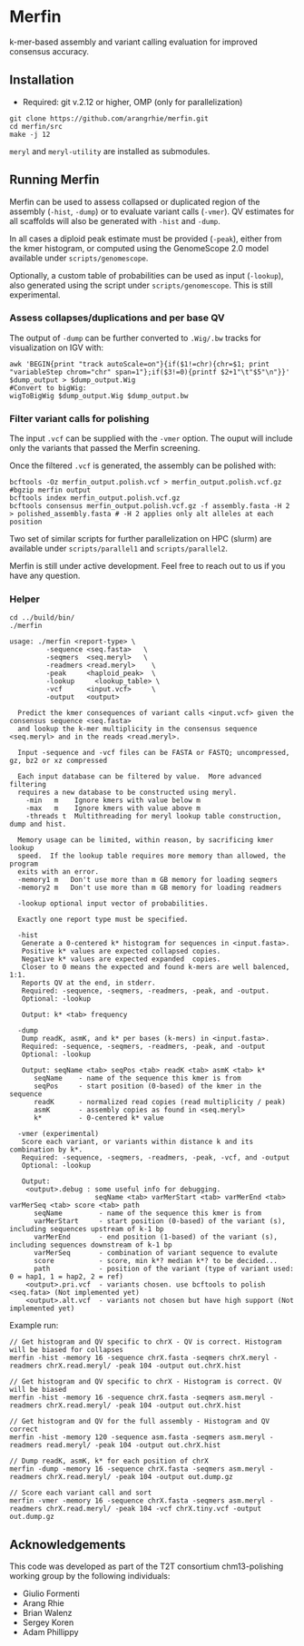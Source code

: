 # Merfin

k-mer-based assembly and variant calling evaluation for improved consensus accuracy.

## Installation

* Required: git v.2.12 or higher, OMP (only for parallelization)

```
git clone https://github.com/arangrhie/merfin.git
cd merfin/src
make -j 12
```

`meryl` and `meryl-utility` are installed as submodules.

## Running Merfin

Merfin can be used to assess collapsed or duplicated region of the assembly (`-hist`, `-dump`) or to evaluate variant calls (`-vmer`). QV estimates for all scaffolds will also be generated with `-hist` and `-dump`.

In all cases a diploid peak estimate must be provided (`-peak`), either from the kmer histogram, or computed using the GenomeScope 2.0 model available under `scripts/genomescope`. 

Optionally, a custom table of probabilities can be used as input (`-lookup`), also generated using the script under `scripts/genomescope`. This is still experimental.

### Assess collapses/duplications and per base QV ###

The output of `-dump` can be further converted to `.Wig/.bw` tracks for visualization on IGV with:

```
awk 'BEGIN{print "track autoScale=on"}{if($1!=chr){chr=$1; print "variableStep chrom="chr" span=1"};if($3!=0){printf $2+1"\t"$5"\n"}}' $dump_output > $dump_output.Wig
#Convert to bigWig:
wigToBigWig $dump_output.Wig $dump_output.bw
```

### Filter variant calls for polishing ###

The input `.vcf` can be supplied with the `-vmer` option. The ouput will include only the variants that passed the Merfin screening.

Once the filtered `.vcf` is generated, the assembly can be polished with:

```
bcftools -Oz merfin_output.polish.vcf > merfin_output.polish.vcf.gz #bgzip merfin output
bcftools index merfin_output.polish.vcf.gz
bcftools consensus merfin_output.polish.vcf.gz -f assembly.fasta -H 2 > polished_assembly.fasta # -H 2 applies only alt alleles at each position

```

Two set of similar scripts for further parallelization on HPC (slurm) are available under `scripts/parallel1` and `scripts/parallel2`.

Merfin is still under active development. Feel free to reach out to us if you have any question.

### Helper ###

```
cd ../build/bin/
./merfin

usage: ./merfin <report-type> \
         -sequence <seq.fasta>   \
         -seqmers  <seq.meryl>   \
         -readmers <read.meryl>    \
         -peak     <haploid_peak>  \
		 -lookup     <lookup_table> \
         -vcf      <input.vcf>     \
         -output   <output>        

  Predict the kmer consequences of variant calls <input.vcf> given the consensus sequence <seq.fasta>
  and lookup the k-mer multiplicity in the consensus sequence <seq.meryl> and in the reads <read.meryl>.

  Input -sequence and -vcf files can be FASTA or FASTQ; uncompressed, gz, bz2 or xz compressed

  Each input database can be filtered by value.  More advanced filtering
  requires a new database to be constructed using meryl.
    -min   m    Ignore kmers with value below m
    -max   m    Ignore kmers with value above m
    -threads t  Multithreading for meryl lookup table construction, dump and hist.

  Memory usage can be limited, within reason, by sacrificing kmer lookup
  speed.  If the lookup table requires more memory than allowed, the program
  exits with an error.
  -memory1 m   Don't use more than m GB memory for loading seqmers
  -memory2 m   Don't use more than m GB memory for loading readmers
    
  -lookup optional input vector of probabilities.

  Exactly one report type must be specified.

  -hist
   Generate a 0-centered k* histogram for sequences in <input.fasta>.
   Positive k* values are expected collapsed copies.
   Negative k* values are expected expanded  copies.
   Closer to 0 means the expected and found k-mers are well balenced, 1:1.
   Reports QV at the end, in stderr.
   Required: -sequence, -seqmers, -readmers, -peak, and -output.
   Optional: -lookup

   Output: k* <tab> frequency

  -dump
   Dump readK, asmK, and k* per bases (k-mers) in <input.fasta>.
   Required: -sequence, -seqmers, -readmers, -peak, and -output
   Optional: -lookup

   Output: seqName <tab> seqPos <tab> readK <tab> asmK <tab> k*
      seqName    - name of the sequence this kmer is from
      seqPos     - start position (0-based) of the kmer in the sequence
      readK      - normalized read copies (read multiplicity / peak)
      asmK       - assembly copies as found in <seq.meryl>
      k*         - 0-centered k* value

  -vmer (experimental)
   Score each variant, or variants within distance k and its combination by k*.
   Required: -sequence, -seqmers, -readmers, -peak, -vcf, and -output
   Optional: -lookup

   Output:
    <output>.debug : some useful info for debugging.
                     seqName <tab> varMerStart <tab> varMerEnd <tab> varMerSeq <tab> score <tab> path
      seqName         - name of the sequence this kmer is from
      varMerStart     - start position (0-based) of the variant (s), including sequences upstream of k-1 bp
      varMerEnd       - end position (1-based) of the variant (s), including sequences downstream of k-1 bp
      varMerSeq       - combination of variant sequence to evalute
      score           - score, min k*? median k*? to be decided...
      path            - position of the variant (type of variant used: 0 = hap1, 1 = hap2, 2 = ref)
    <output>.pri.vcf  - variants chosen. use bcftools to polish <seq.fata> (Not implemented yet)
    <output>.alt.vcf  - variants not chosen but have high support (Not implemented yet)
```

Example run:
```
// Get histogram and QV specific to chrX - QV is correct. Histogram will be biased for collapses
merfin -hist -memory 16 -sequence chrX.fasta -seqmers chrX.meryl -readmers chrX.read.meryl/ -peak 104 -output out.chrX.hist

// Get histogram and QV specific to chrX - Histogram is correct. QV will be biased
merfin -hist -memory 16 -sequence chrX.fasta -seqmers asm.meryl -readmers chrX.read.meryl/ -peak 104 -output out.chrX.hist

// Get histogram and QV for the full assembly - Histogram and QV correct
merfin -hist -memory 120 -sequence asm.fasta -seqmers asm.meryl -readmers read.meryl/ -peak 104 -output out.chrX.hist

// Dump readK, asmK, k* for each position of chrX
merfin -dump -memory 16 -sequence chrX.fasta -seqmers asm.meryl -readmers chrX.read.meryl/ -peak 104 -output out.dump.gz

// Score each variant call and sort
merfin -vmer -memory 16 -sequence chrX.fasta -seqmers asm.meryl -readmers chrX.read.meryl/ -peak 104 -vcf chrX.tiny.vcf -output out.dump.gz
```

## Acknowledgements
This code was developed as part of the T2T consortium chm13-polishing working group by the following individuals:
* Giulio Formenti
* Arang Rhie
* Brian Walenz
* Sergey Koren
* Adam Phillippy
